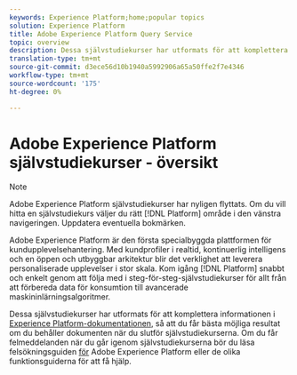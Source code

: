 ```yaml
---
keywords: Experience Platform;home;popular topics
solution: Experience Platform
title: Adobe Experience Platform Query Service
topic: overview
description: Dessa självstudiekurser har utformats för att komplettera informationen i Experience Platform-dokumentationen, så att du får bästa möjliga resultat om du behåller dokumenten när du slutför självstudiekurserna.
translation-type: tm+mt
source-git-commit: d3ece56d10b1940a5992906a65a50ffe2f7e4346
workflow-type: tm+mt
source-wordcount: '175'
ht-degree: 0%

---
```



# Adobe Experience Platform självstudiekurser - översikt

>[!NOTE]
>
>Adobe Experience Platform självstudiekurser har nyligen flyttats. Om du vill hitta en självstudiekurs väljer du rätt [!DNL Platform] område i den vänstra navigeringen. Uppdatera eventuella bokmärken.

Adobe Experience Platform är den första specialbyggda plattformen för kundupplevelsehantering. Med kundprofiler i realtid, kontinuerlig intelligens och en öppen och utbyggbar arkitektur blir det verklighet att leverera personaliserade upplevelser i stor skala. Kom igång [!DNL Platform] snabbt och enkelt genom att följa med i steg-för-steg-självstudiekurser för allt från att förbereda data för konsumtion till avancerade maskininlärningsalgoritmer.

Dessa självstudiekurser har utformats för att komplettera informationen i [Experience Platform-dokumentationen](../landing/documentation/overview.md), så att du får bästa möjliga resultat om du behåller dokumenten när du slutför självstudiekurserna. Om du får felmeddelanden när du går igenom självstudiekurserna bör du läsa felsökningsguiden [för](../landing/troubleshooting.md) Adobe Experience Platform eller de olika funktionsguiderna för att få hjälp.